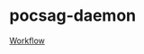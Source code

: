 # pocsag-daemon

[Workflow](https://smartpager.network/Basisfunctionaliteit%20SmartpagerNetwork.pdf)
